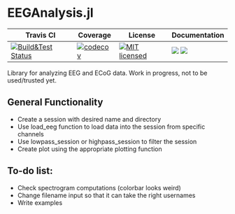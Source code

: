 # EEGAnalysis.jl

| Travis CI | Coverage | License | Documentation|
|-----------|----------|---------|--------------|
| [![Build&Test Status](https://travis-ci.org/mirestrepo/EEGAnalysis.jl.svg?branch=master)](https://travis-ci.org/mirestrepo/EEGAnalysis.jl)| [![codecov](https://codecov.io/gh/mirestrepo/EEGAnalysis.jl/branch/master/graph/badge.svg)](https://codecov.io/gh/mirestrepo/EEGAnalysis.jl)|[![MIT licensed](https://img.shields.io/badge/license-MIT-blue.svg)](https://raw.githubusercontent.com/mirestrepo/EEGAnalysis.jl/master/LICENSE.md) | [![](https://img.shields.io/badge/docs-stable-blue.svg)](https://mirestrepo.github.io/EEGAnalysis.jl/stable) [![](https://img.shields.io/badge/docs-latest-blue.svg)](https://mirestrepo.github.io/EEGAnalysis.jl/latest)

Library for analyzing EEG and ECoG data.
Work in progress, not to be used/trusted yet.

## General Functionality
* Create a session with desired name and directory
* Use load_eeg function to load data into the session from specific channels
* Use lowpass_session or highpass_session to filter the session
* Create plot using the appropriate plotting function

## To-do list:
* Check spectrogram computations (colorbar looks weird)
* Change filename input so that it can take the right usernames
* Write examples
